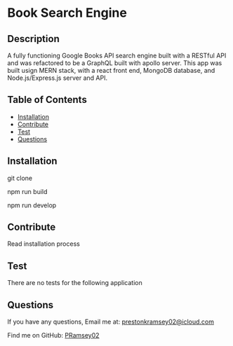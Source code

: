 #  Book Search Engine
  
  ## Description
  A fully functioning Google Books API search engine built with a RESTful API and was refactored to be a GraphQL built with apollo server. This app was built usign MERN stack, with a react front end, MongoDB database, and Node.js/Express.js server and API.

## Table of Contents
- [Installation](#installation)
- [Contribute](#contribute)
- [Test](#test)
- [Questions](#questions)  
 
## Installation
  git clone 

  npm run build

  npm run develop

## Contribute
  Read installation process

## Test
  There are no tests for the following application

## Questions
If you have any questions, Email me at: prestonkramsey02@icloud.com
  
  Find me on GitHub: [PRamsey02](https://github.com/PRamsey02)
